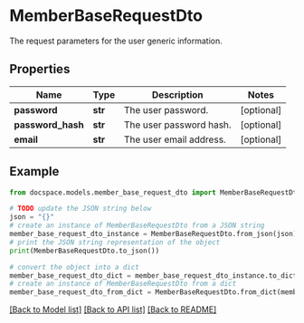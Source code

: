# MemberBaseRequestDto

The request parameters for the user generic information.

## Properties

Name | Type | Description | Notes
------------ | ------------- | ------------- | -------------
**password** | **str** | The user password. | [optional] 
**password_hash** | **str** | The user password hash. | [optional] 
**email** | **str** | The user email address. | [optional] 

## Example

```python
from docspace.models.member_base_request_dto import MemberBaseRequestDto

# TODO update the JSON string below
json = "{}"
# create an instance of MemberBaseRequestDto from a JSON string
member_base_request_dto_instance = MemberBaseRequestDto.from_json(json)
# print the JSON string representation of the object
print(MemberBaseRequestDto.to_json())

# convert the object into a dict
member_base_request_dto_dict = member_base_request_dto_instance.to_dict()
# create an instance of MemberBaseRequestDto from a dict
member_base_request_dto_from_dict = MemberBaseRequestDto.from_dict(member_base_request_dto_dict)
```
[[Back to Model list]](../README.md#documentation-for-models) [[Back to API list]](../README.md#documentation-for-api-endpoints) [[Back to README]](../README.md)


